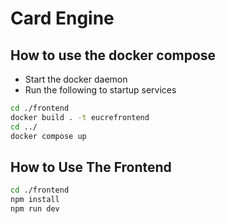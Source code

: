 # Card Engine

## How to use the docker compose

* Start the docker daemon
* Run the following to startup services

```bash
cd ./frontend
docker build . -t eucrefrontend
cd ../
docker compose up
```

## How to Use The Frontend

```bash
cd ./frontend
npm install
npm run dev
```
